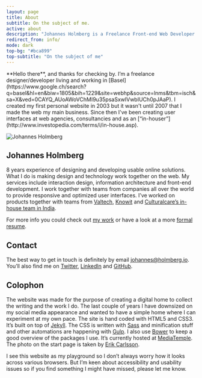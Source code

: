```yaml
---
layout: page
title: About
subtitle: On the subject of me.
active: about
description: "Johannes Holmberg is a Freelance Front-end Web Developer. This is his personal playground with words, design and code."
redirect_from: info/
mode: dark
top-bg: "#bca899"
top-subtitle: "On the subject of me"
---
```


<p class="intro" markdown="1">**Hello there**, and thanks for checking by.
I’m a freelance designer/developer living and working in [Basel](https://www.google.ch/search?q=basel&amp;hl=en&amp;biw=1805&amp;bih=1229&amp;site=webhp&amp;source=lnms&amp;tbm=isch&amp;sa=X&amp;ved=0CAYQ_AUoAWoVChMI9u35psaSxwIVwbIUCh0pJAaP).
I created my first personal website in 2003 but it wasn't until 2007 that I made the web my main business. Since then I've been creating user interfaces at web agencies, consultancies and as an [“in-houser”](http://www.investopedia.com/terms/i/in-house.asp).</p>

![Johannes Holmberg](/assets/images/dist/johannes-rectangle-1000.jpg)

## Johannes Holmberg
8 years experience of designing and developing usable online solutions. What I do is making design and technology work together on the web. My services include interaction design, information architecture and front-end development. I work together with teams from companies all over the world to provide responsive and optimized user interfaces. I’ve worked on products together with teams from [Valtech](http://www.valtech.com/), [Knowit](http://www.knowit.se/) and [Culturalcare’s in-house team in India](http://culturalcareaupair.com/).

For more info you could check out [my work](/work) or have a look at a more [formal resume](/about/resume).

## Contact
The best way to get in touch is definitely by email [johannes@holmberg.io](mailto:johannes@holmberg.io). You’ll also find me on [Twitter](http://twitter.com/holmbergio), [LinkedIn](https://ch.linkedin.com/in/johannesholmberg) and [GitHub](https://github.com/johannesholmberg).

## Colophon
The website was made for the purpose of creating a digital home to collect the writing and the work I do. The last couple of years I have downsized on my social media appearance and wanted to have a simple home where I can experiment at my own pace. The site is hand coded with HTML5 and CSS3. It’s built on top of [Jekyll](http://jekyllrb.com). The CSS is written with [Sass](http://sass-lang.com/) and minification stuff and other automations are happening with [Gulp](http://gulpjs.com/). I also use [Bower](http://bower.io/) to keep a good overview of the packages I use. It’s currently hosted at [MediaTemple](http://mediatemple.net/). The photo on the start page is taken by [Erik Carlsson](http://erikcarlsson.se/).

I see this website as my playground so I don’t always worry how it looks across various browsers. But I’m keen about accessibility and usability issues so if you find something I might have missed, please let me know.